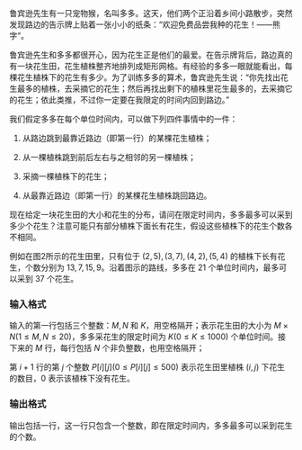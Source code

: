 鲁宾逊先生有一只宠物猴，名叫多多。这天，他们两个正沿着乡间小路散步，突然发现路边的告示牌上贴着一张小小的纸条：“欢迎免费品尝我种的花生！——熊字”。

鲁宾逊先生和多多都很开心，因为花生正是他们的最爱。在告示牌背后，路边真的有一块花生田，花生植株整齐地排列成矩形网格。有经验的多多一眼就能看出，每棵花生植株下的花生有多少。为了训练多多的算术，鲁宾逊先生说：“你先找出花生最多的植株，去采摘它的花生；然后再找出剩下的植株里花生最多的，去采摘它的花生；依此类推，不过你一定要在我限定的时间内回到路边。”

我们假定多多在每个单位时间内，可以做下列四件事情中的一件：

1. 从路边跳到最靠近路边（即第一行）的某棵花生植株；

2. 从一棵植株跳到前后左右与之相邻的另一棵植株；

3. 采摘一棵植株下的花生；

4. 从最靠近路边（即第一行）的某棵花生植株跳回路边。

现在给定一块花生田的大小和花生的分布，请问在限定时间内，多多最多可以采到多少个花生？注意可能只有部分植株下面长有花生，假设这些植株下的花生个数各不相同。

例如在图2所示的花生田里，只有位于 $(2, 5), (3, 7), (4, 2), (5, 4)$ 的植株下长有花生，个数分别为 $13, 7, 15, 9$。沿着图示的路线，多多在 $21$ 个单位时间内，最多可以采到 $37$ 个花生。

### 输入格式

输入的第一行包括三个整数：$M, N$ 和 $K$，用空格隔开；表示花生田的大小为 $M\times N(1 \leq M, N \leq 20)$，多多采花生的限定时间为 $K(0 \leq K \leq 1000)$ 个单位时间。接下来的 $M$ 行，每行包括 $N$ 个非负整数，也用空格隔开；

第 $i + 1$ 行的第 $j$ 个整数 $P[i][j](0 \leq P[i][j] \leq 500)$ 表示花生田里植株 $(i, j)$ 下花生的数目，$0$ 表示该植株下没有花生。

### 输出格式

输出包括一行，这一行只包含一个整数，即在限定时间内，多多最多可以采到花生的个数。

